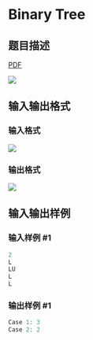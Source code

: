 # Binary Tree

## 题目描述

[problemUrl]: https://uva.onlinejudge.org/index.php?option=com_onlinejudge&Itemid=8&category=602&page=show_problem&problem=4423

[PDF](https://uva.onlinejudge.org/external/126/p12685.pdf)

![](https://cdn.luogu.com.cn/upload/vjudge_pic/UVA12685/c36d6fd334b9b2e9bf236ea167e98ba312d4e484.png)

## 输入输出格式

### 输入格式

![](https://cdn.luogu.com.cn/upload/vjudge_pic/UVA12685/16b93d083d71f14d36d243d7a1a71e41d20ea62d.png)

### 输出格式

![](https://cdn.luogu.com.cn/upload/vjudge_pic/UVA12685/1b5b6f012371efa11ac8460f10de9f744a6371b3.png)

## 输入输出样例

### 输入样例 #1

```cpp
2
L
LU
L
L
```


### 输出样例 #1

```cpp
Case 1: 3
Case 2: 2
```


